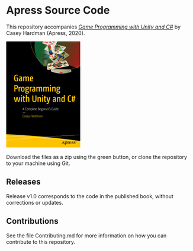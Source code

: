 # Apress Source Code

This repository accompanies [*Game Programming with Unity and C#*](https://www.apress.com/9781484256558) by Casey Hardman (Apress, 2020).

[comment]: #cover
![Cover image](9781484256558.jpg)

Download the files as a zip using the green button, or clone the repository to your machine using Git.

## Releases

Release v1.0 corresponds to the code in the published book, without corrections or updates.

## Contributions

See the file Contributing.md for more information on how you can contribute to this repository.